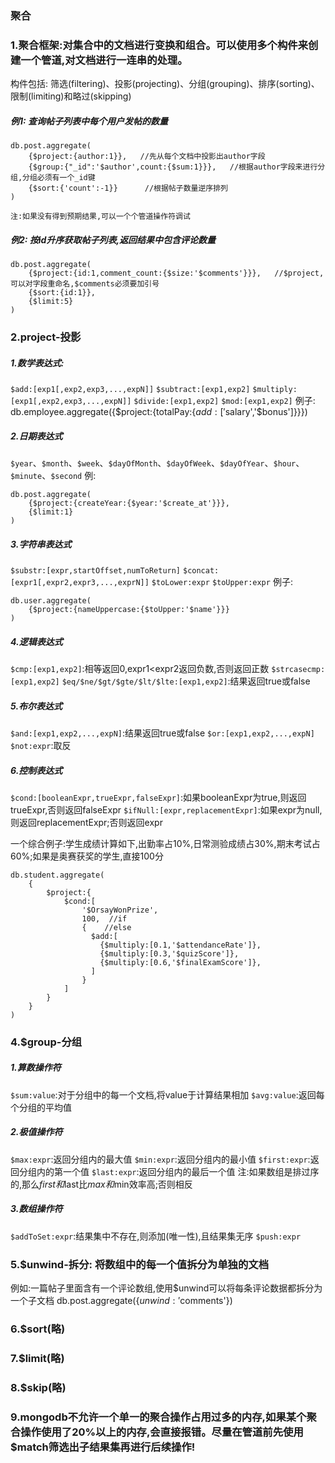 ### 聚合

### 1.聚合框架:对集合中的文档进行变换和组合。可以使用多个构件来创建一个管道,对文档进行一连串的处理。
构件包括: 筛选(filtering)、投影(projecting)、分组(grouping)、排序(sorting)、限制(limiting)和略过(skipping)

##### 例1: 查询帖子列表中每个用户发帖的数量
```
db.post.aggregate(  
    {$project:{author:1}},   //先从每个文档中投影出author字段  
    {$group:{"_id":'$author',count:{$sum:1}}},   //根据author字段来进行分组,分组必须有一个_id键  
    {$sort:{'count':-1}}      //根据帖子数量逆序排列  
)  
```

`注:如果没有得到预期结果,可以一个个管道操作符调试`

##### 例2: 按id升序获取帖子列表,返回结果中包含评论数量
```
db.post.aggregate(  
    {$project:{id:1,comment_count:{$size:'$comments'}}},   //$project,可以对字段重命名,$comments必须要加引号  
    {$sort:{id:1}},  
    {$limit:5}  
)  
```

### 2.project-投影
##### 1.数学表达式: 
`$add:[exp1[,exp2,exp3,...,expN]]`
`$subtract:[exp1,exp2]`
`$multiply:[exp1[,exp2,exp3,...,expN]]`
`$divide:[exp1,exp2]`
`$mod:[exp1,exp2]`
例子: db.employee.aggregate({$project:{totalPay:{$add:['$salary','$bonus']}}})   

##### 2.日期表达式
`$year`、`$month`、`$week`、`$dayOfMonth`、`$dayOfWeek`、`$dayOfYear`、`$hour`、`$minute`、`$second`
例:
```
db.post.aggregate(  
    {$project:{createYear:{$year:'$create_at'}}},  
    {$limit:1}  
)  
```

##### 3.字符串表达式
`$substr:[expr,startOffset,numToReturn]`
`$concat:[expr1[,expr2,expr3,...,exprN]]`
`$toLower:expr`
`$toUpper:expr`
例子: 
```
db.user.aggregate(  
    {$project:{nameUppercase:{$toUpper:'$name'}}}  
) 
```

##### 4.逻辑表达式
`$cmp:[exp1,exp2]`:相等返回0,expr1<expr2返回负数,否则返回正数
`$strcasecmp:[exp1,exp2]`
`$eq/$ne/$gt/$gte/$lt/$lte:[exp1,exp2]`:结果返回true或false

##### 5.布尔表达式
`$and:[exp1,exp2,...,expN]`:结果返回true或false
`$or:[exp1,exp2,...,expN]`
`$not:expr`:取反

##### 6.控制表达式
`$cond:[booleanExpr,trueExpr,falseExpr]`:如果booleanExpr为true,则返回trueExpr,否则返回falseExpr
`$ifNull:[expr,replacementExpr]`:如果expr为null,则返回replacementExpr;否则返回expr

一个综合例子:学生成绩计算如下,出勤率占10%,日常测验成绩占30%,期末考试占60%;如果是奥赛获奖的学生,直接100分
```
db.student.aggregate(  
    {  
        $project:{  
            $cond:[  
                '$OrsayWonPrize',  
                100,  //if  
                {    //else  
                  $add:[  
                    {$multiply:[0.1,'$attendanceRate']},  
                    {$multiply:[0.3,'$quizScore']},  
                    {$multiply:[0.6,'$finalExamScore']},  
                  ]  
                }  
            ]  
        }  
    }  
)    
```

### 4.$group-分组
##### 1.算数操作符
`$sum:value`:对于分组中的每一个文档,将value于计算结果相加
`$avg:value`:返回每个分组的平均值

##### 2.极值操作符
`$max:expr`:返回分组内的最大值
`$min:expr`:返回分组内的最小值
`$first:expr`:返回分组内的第一个值
`$last:expr`:返回分组内的最后一个值
注:如果数组是排过序的,那么$first和$last比$max和$min效率高;否则相反

##### 3.数组操作符
`$addToSet:expr`:结果集中不存在,则添加(唯一性),且结果集无序
`$push:expr`   


### 5.$unwind-拆分: 将数组中的每一个值拆分为单独的文档
例如:一篇帖子里面含有一个评论数组,使用$unwind可以将每条评论数据都拆分为一个子文档
db.post.aggregate({$unwind:'$comments'})

### 6.$sort(略)

### 7.$limit(略)

### 8.$skip(略)

### 9.mongodb不允许一个单一的聚合操作占用过多的内存,如果某个聚合操作使用了20%以上的内存,会直接报错。尽量在管道前先使用$match筛选出子结果集再进行后续操作!